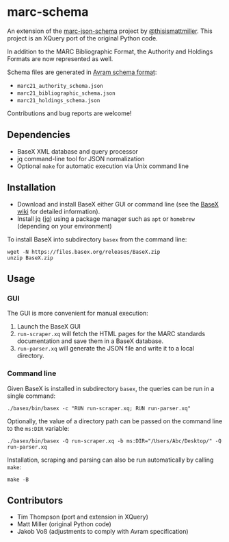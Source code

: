 # marc-schema

An extension of the [marc-json-schema](https://github.com/thisismattmiller/marc-json-schema) project by [@thisismattmiller](https://github.com/thisismattmiller). This project is an XQuery port of the original Python code.

In addition to the MARC Bibliographic Format, the Authority and Holdings Formats are now represented as well.

Schema files are generated in [Avram schema format](https://format.gbv.de/schema/avram/specification):

- `marc21_authority_schema.json`
- `marc21_bibliographic_schema.json`
- `marc21_holdings_schema.json`

Contributions and bug reports are welcome!

## Dependencies
* BaseX XML database and query processor
* jq command-line tool for JSON normalization
* Optional `make` for automatic execution via Unix command line

## Installation
* Download and install BaseX either GUI or command line (see the [BaseX wiki](http://docs.basex.org/wiki/) for detailed information).
* Install jq ([jq](https://jqlang.github.io/jq/)) using a package manager such as `apt` or `homebrew` (depending on your environment)

To install BaseX into subdirectory `basex` from the command line:

	wget -N https://files.basex.org/releases/BaseX.zip
	unzip BaseX.zip

## Usage

### GUI
The GUI is more convenient for manual execution:

1. Launch the BaseX GUI
2. `run-scraper.xq` will fetch the HTML pages for the MARC standards documentation and save them in a BaseX database.
3. `run-parser.xq` will generate the JSON file and write it to a local directory.

### Command line
Given BaseX is installed in subdirectory `basex`, the queries can be run in a single command:

    ./basex/bin/basex -c "RUN run-scraper.xq; RUN run-parser.xq"

Optionally, the value of a directory path can be passed on the command line to the `ms:DIR` variable:

    ./basex/bin/basex -Q run-scraper.xq -b ms:DIR="/Users/Abc/Desktop/" -Q run-parser.xq

Installation, scraping and parsing can also be run automatically by calling `make`:

    make -B

## Contributors

- Tim Thompson (port and extension in XQuery)
- Matt Miller (original Python code)
- Jakob Voß (adjustments to comply with Avram specification) 

